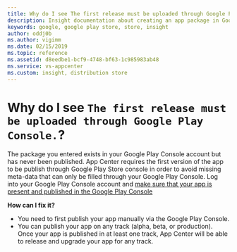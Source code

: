 ```yaml
---
title: Why do I see The first release must be uploaded through Google Play Console?
description: Insight documentation about creating an app package in Google Play Console so that App Center can connect and work with Google Play
keywords: google, google play store, store, insight
author: oddj0b
ms.author: vigimm
ms.date: 02/15/2019
ms.topic: reference
ms.assetid: d8eedbe1-bcf9-4748-bf63-1c985983ab48
ms.service: vs-appcenter
ms.custom: insight, distribution store
---
```


# Why do I see `The first release must be uploaded through Google Play Console.`?

The package you entered exists in your Google Play Console account but has never been published.
App Center requires the first version of the app to be publish through Google Play Store console in order to avoid missing meta-data that can only be filled through your Google Play Console.
Log into your Google Play Console account and [make sure that your app is present and published in the Google Play Console](https://play.google.com/apps/publish/ "Published apps")

**How can I fix it?**

* You need to first publish your app manually via the Google Play Console.
* You can publish your app on any track (alpha, beta, or production). Once your app is published in at least one track, App Center will be able to release and upgrade your app for any track.

